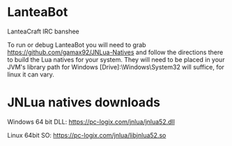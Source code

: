 # LanteaBot
LanteaCraft IRC banshee

To run or debug LanteaBot you will need to grab https://github.com/gamax92/JNLua-Natives
and follow the directions there to build the Lua natives for your system. They will need to be placed in your JVM's library path
for Windows [Drive]:\Windows\System32 will suffice, for linux it can vary.


# JNLua natives downloads
Windows 64 bit DLL: https://pc-logix.com/jnlua/jnlua52.dll

Linux 64bit SO: https://pc-logix.com/jnlua/libjnlua52.so
